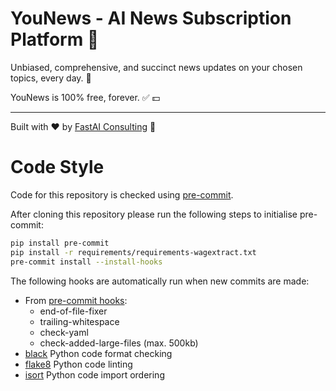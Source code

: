 # YouNews - AI News Subscription Platform 📰

Unbiased, comprehensive, and succinct news updates on your chosen topics, every day. 🎯

YouNews is 100% free, forever. ✅ 💵


---

Built with ❤️ by [FastAI Consulting](https://fastaiconsulting.net) 🚀




# Code Style

Code for this repository is checked using [pre-commit](https://pre-commit.com/).

After cloning this repository please run the following steps to initialise pre-commit:

```bash
pip install pre-commit
pip install -r requirements/requirements-wagextract.txt
pre-commit install --install-hooks
```

The following hooks are automatically run when new commits are made:

- From [pre-commit hooks](https://github.com/pre-commit/pre-commit-hooks):
  - end-of-file-fixer
  - trailing-whitespace
  - check-yaml
  - check-added-large-files (max. 500kb)
- [black](https://github.com/psf/black) Python code format checking
- [flake8](https://gitlab.com/pycqa/flake8) Python code linting
- [isort](https://github.com/PyCQA/isort) Python code import ordering
